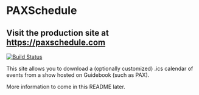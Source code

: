 # PAXSchedule

## Visit the production site at https://paxschedule.com

[![Build Status](https://remyjette.visualstudio.com/PAXSchedule/_apis/build/status/PAXSchedule?branchName=master)](https://remyjette.visualstudio.com/PAXSchedule/_build/latest?definitionId=2&branchName=master)

This site allows you to download a (optionally customized) .ics calendar of events from a show hosted on Guidebook (such as PAX).

More information to come in this README later.